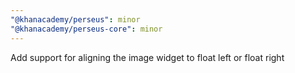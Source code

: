 ```yaml
---
"@khanacademy/perseus": minor
"@khanacademy/perseus-core": minor
---
```


Add support for aligning the image widget to float left or float right
